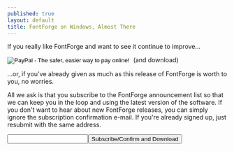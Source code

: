 ```yaml
---
published: true
layout: default
title: FontForge on Windows, Almost There
---
```


If you really like FontForge and want to see it continue to improve...

<form action="https://www.paypal.com/cgi-bin/webscr" method="post" target="_top">
<input type="hidden" name="cmd" value="_s-xclick">
<input type="hidden" name="hosted_button_id" value="PQ7ZAY45WTYWA">
<input type="image" src="https://www.paypalobjects.com/en_US/i/btn/btn_donateCC_LG.gif" border="0" name="submit" alt="PayPal - The safer, easier way to pay online!">
<img alt="" border="0" src="https://www.paypalobjects.com/en_US/i/scr/pixel.gif" width="1" height="1">
(and download)
</form>

...or, if you've already given as much as this release of FontForge is worth to you, no worries.

All we ask is that you subscribe to the FontForge announcement list so that we can keep you in the loop and using the latest version of the software. If you don't want to hear about new FontForge releases, you can simply ignore the subscription confirmation e-mail. If you're already signed up, just resubmit with the same address.

<div id="emls_box">
<form id="emls_vform" style="display: inline;" name="emls_vform" target="emls_dummyframe" onsubmit="subscribeClicked()">
<input name="email" type="text"/><button onclick="subscribeClicked()" type="button">Subscribe/Confirm and Download</button>
</form>
</div>
<div id="dl_continue_box" style="display: none;">
Thanks. Continue <a href="../windows-dl">this way</a>.
</div>

<div style="height: 0, width:0, border: 0, visibility: hidden;">
<iframe width="0" height="0" border="0" name="emls_dummyframe" id="emls_dummyframe" style="visibility: hidden;"></iframe>
<iframe width="0" height="0" border="0" name="emls_dummyframe2" id="emls_dummyframe2" style="visibility: hidden;"></iframe>
<form id="emls_sform" name="emls_sform" action="https://lists.sourceforge.net/lists/subscribe/fontforge-announce" method="POST" target="emls_dummyframe">
<input name="fullname" type="hidden"/>
<input name="email" type="hidden"/>
<input type="hidden" name="pw" value=""/> <input type="hidden" name="pw-conf" value=""/> <input type="hidden" name="digest" value="0"/>
<input type="hidden" name="email-button" value="Subscribe"/>
</form>
<form id="emls_sform2" name="emls_sform2" action="http://mm.fontforge.org/ffml/presubscribe.php" method="POST" target="emls_dummyframe2">
<input name="email" type="hidden"/>
<input type="hidden" name="pw" value=""/> <input type="hidden" name="pw-conf" value=""/> <input type="hidden" name="digest" value="0"/>
<input type="hidden" name="email-button" value="Subscribe"/>
</form>
</div>

<script>
// We need to switch to buttons.
function downloadClicked() {
	document.getElementById("emls_box").style.display = "none";
	document.getElementById("dl_continue_box").style.display = "inline";
}
function subscribeClicked() {
	document.forms["emls_sform"]["email"].value = document.forms["emls_vform"]["email"].value;
	document.getElementById("emls_sform").submit();
	document.forms["emls_sform2"]["email"].value = document.forms["emls_vform"]["email"].value;
	document.getElementById("emls_sform2").submit();
	downloadClicked();
}
</script>


